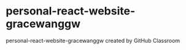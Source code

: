 # personal-react-website-gracewanggw
personal-react-website-gracewanggw created by GitHub Classroom
